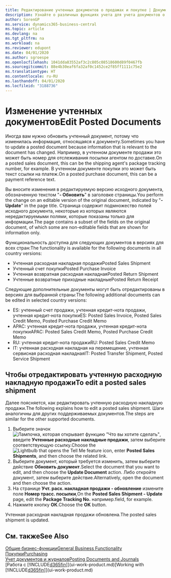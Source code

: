 ```yaml
---
title: Редактирование учтенных документов о продажах и покупке | Документация Майкрософт
description: Узнайте о различных функциях учета для учета документов о покупке, а также о том, как можно обновлять учтенные документы.
author: SorenGP
ms.service: dynamics365-business-central
ms.topic: article
ms.devlang: na
ms.tgt_pltfrm: na
ms.workload: na
ms.reviewer: edupont
ms.date: 04/01/2020
ms.author: sgroespe
ms.openlocfilehash: 1041dda83552af3c2c805c08518600d89f0467fb
ms.sourcegitcommit: 88e4b30eaf6fa32af0c1452ce2f85ff1111c75e2
ms.translationtype: HT
ms.contentlocale: ru-RU
ms.lasthandoff: 04/01/2020
ms.locfileid: "3188736"
---
```

# <a name="edit-posted-documents"></a><span data-ttu-id="610c6-103">Изменение учтенных документов</span><span class="sxs-lookup"><span data-stu-id="610c6-103">Edit Posted Documents</span></span>
<span data-ttu-id="610c6-104">Иногда вам нужно обновить учтенный документ, потому что изменилась информация, относящаяся к документу.</span><span class="sxs-lookup"><span data-stu-id="610c6-104">Sometimes you have to update a posted document because information that is relevant to the document has changed.</span></span> <span data-ttu-id="610c6-105">Например, в учтенном документе продажи это может быть номер для отслеживания посылки агентом по доставке.</span><span class="sxs-lookup"><span data-stu-id="610c6-105">On a posted sales document, this can be the shipping agent's package tracking number, for example.</span></span> <span data-ttu-id="610c6-106">В учтенном документе покупки это может быть текст ссылки на платеж.</span><span class="sxs-lookup"><span data-stu-id="610c6-106">On a posted purchase document, this can be a payment reference text.</span></span>

<span data-ttu-id="610c6-107">Вы вносите изменения в редактируемую версию исходного документа, обозначенную текстом "**- Обновить**" в заголовке страницы.</span><span class="sxs-lookup"><span data-stu-id="610c6-107">You perform the change on an editable version of the original document, indicated by "**- Update**" in the page title.</span></span> <span data-ttu-id="610c6-108">Страница содержит подмножество полей исходного документа, некоторые из которых являются нередактируемыми полями, которые показаны только для информации.</span><span class="sxs-lookup"><span data-stu-id="610c6-108">The page contains a subset of the fields on the original document, of which some are non-editable fields that are shown for information only.</span></span>

<span data-ttu-id="610c6-109">Функциональность доступна для следующих документов в версиях для всех стран:</span><span class="sxs-lookup"><span data-stu-id="610c6-109">The functionality is available for the following documents in all country versions:</span></span>
- <span data-ttu-id="610c6-110">Учтенная расходная накладная продажи</span><span class="sxs-lookup"><span data-stu-id="610c6-110">Posted Sales Shipment</span></span>
- <span data-ttu-id="610c6-111">Учтенный счет покупки</span><span class="sxs-lookup"><span data-stu-id="610c6-111">Posted Purchase Invoice</span></span>
- <span data-ttu-id="610c6-112">Учтенная возвратная расходная накладная</span><span class="sxs-lookup"><span data-stu-id="610c6-112">Posted Return Shipment</span></span>
- <span data-ttu-id="610c6-113">Учтенные возвратные приходные накладные</span><span class="sxs-lookup"><span data-stu-id="610c6-113">Posted Return Receipt</span></span>

<span data-ttu-id="610c6-114">Следующие дополнительные документы могут быть отредактированы в версиях для выбранной страны:</span><span class="sxs-lookup"><span data-stu-id="610c6-114">The following additional documents can be edited in selected country versions:</span></span>
- <span data-ttu-id="610c6-115">ES: учтенный счет продажи, учтенная кредит-нота продажи, учтенная кредит-нота покупки</span><span class="sxs-lookup"><span data-stu-id="610c6-115">ES: Posted Sales Invoice, Posted Sales Credit Memo, Posted Purchase Credit Memo</span></span>
- <span data-ttu-id="610c6-116">APAC: учтенная кредит-нота продажи, учтенная кредит-нота покупки</span><span class="sxs-lookup"><span data-stu-id="610c6-116">APAC: Posted Sales Credit Memo, Posted Purchase Credit Memo</span></span>
- <span data-ttu-id="610c6-117">RU: учтенная кредит-нота продажи</span><span class="sxs-lookup"><span data-stu-id="610c6-117">RU: Posted Sales Credit Memo</span></span>
- <span data-ttu-id="610c6-118">IT: учтенная расходная накладная на перемещение, учтенная сервисная расходная накладная</span><span class="sxs-lookup"><span data-stu-id="610c6-118">IT: Posted Transfer Shipment, Posted Service Shipment</span></span>

## <a name="to-edit-a-posted-sales-shipment"></a><span data-ttu-id="610c6-119">Чтобы отредактировать учтенную расходную накладную продажи</span><span class="sxs-lookup"><span data-stu-id="610c6-119">To edit a posted sales shipment</span></span>
<span data-ttu-id="610c6-120">Далее поясняется, как редактировать учтенную расходную накладную продажи.</span><span class="sxs-lookup"><span data-stu-id="610c6-120">The following explains how to edit a posted sales shipment.</span></span> <span data-ttu-id="610c6-121">Шаги аналогичны для других поддерживаемых документов.</span><span class="sxs-lookup"><span data-stu-id="610c6-121">The steps are similar for the other supported documents.</span></span>

1. <span data-ttu-id="610c6-122">Выберите значок ![Лампочка, которая открывает функцию "Что вы хотите сделать"](media/ui-search/search_small.png "Что вы хотите сделать"), введите **Учтенные расходные накладные продажи**, затем выберите соответствующую ссылку.</span><span class="sxs-lookup"><span data-stu-id="610c6-122">Choose the ![Lightbulb that opens the Tell Me feature](media/ui-search/search_small.png "Tell me what you want to do") icon, enter **Posted Sales Shipments**, and then choose the related link.</span></span>
2. <span data-ttu-id="610c6-123">Выберите документ, который требуется изменить, затем выберите действие **Обновить документ**.</span><span class="sxs-lookup"><span data-stu-id="610c6-123">Select the document that you want to edit, and then choose the **Update Document** action.</span></span> <span data-ttu-id="610c6-124">Либо откройте документ, затем выберите действие.</span><span class="sxs-lookup"><span data-stu-id="610c6-124">Alternatively, open the document and then choose the action.</span></span>
3. <span data-ttu-id="610c6-125">На странице **Учт. расх. накладная продажи - обновление** измените поле **Номер трасс. посылки**,</span><span class="sxs-lookup"><span data-stu-id="610c6-125">On the **Posted Sales Shipment - Update** page, edit the **Package Tracking No.**</span></span> <span data-ttu-id="610c6-126">например.</span><span class="sxs-lookup"><span data-stu-id="610c6-126">field, for example.</span></span>
4. <span data-ttu-id="610c6-127">Нажмите кнопку **ОК**.</span><span class="sxs-lookup"><span data-stu-id="610c6-127">Choose the **OK** button.</span></span>

<span data-ttu-id="610c6-128">Учтенная расходная накладная продажи обновлена.</span><span class="sxs-lookup"><span data-stu-id="610c6-128">The posted sales shipment is updated.</span></span>

## <a name="see-also"></a><span data-ttu-id="610c6-129">См. также</span><span class="sxs-lookup"><span data-stu-id="610c6-129">See Also</span></span>
[<span data-ttu-id="610c6-130">Общие бизнес-функции</span><span class="sxs-lookup"><span data-stu-id="610c6-130">General Business Functionality</span></span>](ui-across-business-areas.md)  
[<span data-ttu-id="610c6-131">Покупки</span><span class="sxs-lookup"><span data-stu-id="610c6-131">Purchasing</span></span>](purchasing-manage-purchasing.md)  
[<span data-ttu-id="610c6-132">Учет документов и журналов</span><span class="sxs-lookup"><span data-stu-id="610c6-132">Posting Documents and Journals</span></span>](ui-post-documents-journals.md)  
<span data-ttu-id="610c6-133">[Работа с [!INCLUDE[d365fin](includes/d365fin_md.md)]](ui-work-product.md)</span><span class="sxs-lookup"><span data-stu-id="610c6-133">[Working with [!INCLUDE[d365fin](includes/d365fin_md.md)]](ui-work-product.md)</span></span>
